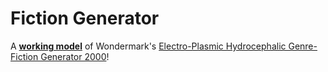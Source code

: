 Fiction Generator
=================

A **[working model](http://fictiongen.boxofjunk.ws/)** of Wondermark's
[Electro-Plasmic Hydrocephalic Genre-Fiction Generator 2000](http://wondermark.com/554/)!
